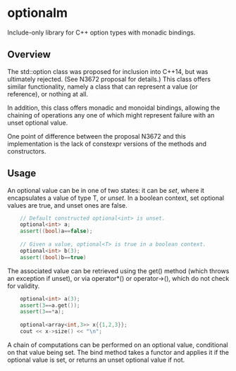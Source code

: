 # optionalm
Include-only library for C++ option types with monadic bindings.

## Overview

The std::option<T> class was proposed for inclusion into C++14, but was
ultimately rejected. (See N3672 proposal for details.) This class offers
similar functionality, namely a class that can represent a value (or
reference), or nothing at all.

In addition, this class offers monadic and monoidal bindings, allowing the
chaining of operations any one of which might represent failure with an unset
optional value.

One point of difference between the proposal N3672 and this implementation
is the lack of constexpr versions of the methods and constructors.

## Usage

An optional<T> value can be in one of two states: it can be _set_, where it
encapsulates a value of type T, or _unset_. In a boolean context, set
optional values are true, and unset ones are false.
```C++
    // Default constructed optional<int> is unset.
    optional<int> a;
    assert((bool)a==false);
    
    // Given a value, optional<T> is true in a boolean context.
    optional<int> b(3);
    assert((bool)b==true)
```
The associated value can be retrieved using the get() method (which throws
an exception if unset), or via operator\*() or operator->(), which do not
check for validity.
```C++
    optional<int> a(3);
    assert(3==a.get());
    assert(3==*a);
    
    optional<array<int,3>> x{{1,2,3}};
    cout << x->size() << "\n";
```
A chain of computations can be performed on an optional value, conditional
on that value being set. The bind method takes a functor and applies it
if the optional value is set, or returns an unset optional value if not.

       

